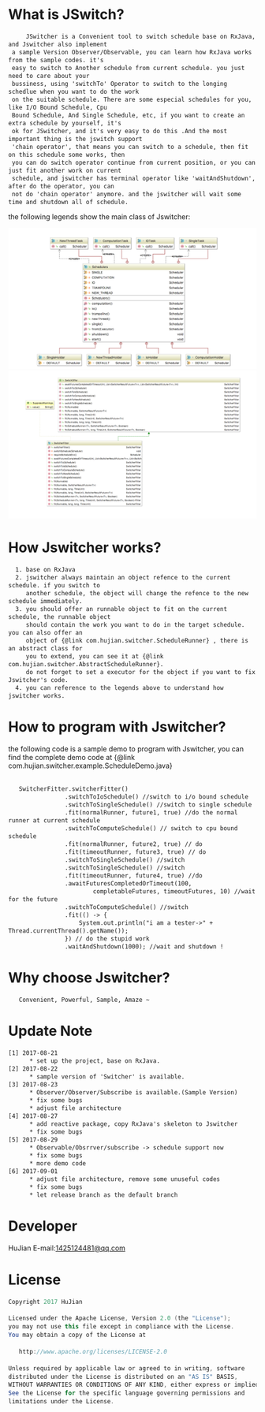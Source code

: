 What is JSwitch?
====================
```
     JSwitcher is a Convenient tool to switch schedule base on RxJava, and Jswitcher also implement 
 a sample Version Observer/Observable, you can learn how RxJava works from the sample codes. it's 
 easy to switch to Another schedule from current schedule. you just need to care about your 
 bussiness, using 'switchTo' Operator to switch to the longing schedlue when you want to do the work
 on the suitable schedule. There are some especial schedules for you, like I/O Bound Schedule, Cpu
 Bound Schedule, And Single Schedule, etc, if you want to create an extra schedule by yourself, it's 
 ok for JSwitcher, and it's very easy to do this .And the most important thing is the jswitch support 
 'chain operator', that means you can switch to a schedule, then fit on this schedule some works, then
 you can do switch operator continue from current position, or you can just fit another work on current
 schedule, and jswitcher has terminal operator like 'waitAndShutdown', after do the operator, you can 
 not do 'chain operator' anymore. and the jswitcher will wait some time and shutdown all of schedule. 

```

the following legends show the main class of Jswitcher:

![image](https://github.com/pandening/JSwitcher/blob/facade/src/main/resources/schedule.20170901.png)
![image](https://github.com/pandening/JSwitcher/blob/facade/src/main/resources/switcher.20170901.png)


How Jswitcher works?
=====================

```
  1. base on RxJava
  2. jswitcher always maintain an object refence to the current schedule. if you switch to 
     another schedule, the object will change the refence to the new schedule immediately.
  3. you should offer an runnable object to fit on the current schedule, the runnable object
     should contain the work you want to do in the target schedule. you can also offer an 
     object of {@link com.hujian.switcher.ScheduleRunner} , there is an abstract class for
     you to extend, you can see it at {@link com.hujian.switcher.AbstractScheduleRunner}. 
     do not forget to set a executor for the object if you want to fix Jswitcher's code.
  4. you can reference to the legends above to understand how jswitcher works.
```

How to program with Jswitcher?
=============================
   the following code is a sample demo to program with Jswitcher, you can find the complete 
demo code at {@link com.hujian.switcher.example.ScheduleDemo.java}

``` 
  
   SwitcherFitter.switcherFitter()
                .switchToIoSchedule() //switch to i/o bound schedule
                .switchToSingleSchedule() //switch to single schedule
                .fit(normalRunner, future1, true) //do the normal runner at current schedule
                .switchToComputeSchedule() // switch to cpu bound schedule
                .fit(normalRunner, future2, true) // do
                .fit(timeoutRunner, future3, true) // do
                .switchToSingleSchedule() //switch
                .switchToSingleSchedule() //switch
                .fit(timeoutRunner, future4, true) //do
                .awaitFuturesCompletedOrTimeout(100,
                        completableFutures, timeoutFutures, 10) //wait for the future
                .switchToComputeSchedule() //switch
                .fit(() -> {
                    System.out.println("i am a tester->" + Thread.currentThread().getName());
                }) // do the stupid work
                .waitAndShutdown(1000); //wait and shutdown !
```

Why choose Jswitcher?
=====================

```
   Convenient, Powerful, Sample, Amaze ~
```

Update Note
====================
```
[1] 2017-08-21
      * set up the project, base on RxJava.
[2] 2017-08-22
      * sample version of 'Switcher' is available. 
[3] 2017-08-23
      * Observer/Observer/Subscribe is available.(Sample Version)
      * fix some bugs
      * adjust file architecture
[4] 2017-08-27
      * add reactive package, copy RxJava's skeleton to Jswitcher
      * fix some bugs
[5] 2017-08-29
      * Observable/Obsrrver/subscribe -> schedule support now
      * fix some bugs
      * more demo code
[6] 2017-09-01
      * adjust file architecture, remove some unuseful codes
      * fix some bugs
      * let release branch as the default branch

```

Developer
===================
HuJian 
E-mail:<1425124481@qq.com>

License
==================

```java
Copyright 2017 HuJian

Licensed under the Apache License, Version 2.0 (the "License");
you may not use this file except in compliance with the License.
You may obtain a copy of the License at

   http://www.apache.org/licenses/LICENSE-2.0

Unless required by applicable law or agreed to in writing, software
distributed under the License is distributed on an "AS IS" BASIS,
WITHOUT WARRANTIES OR CONDITIONS OF ANY KIND, either express or implied.
See the License for the specific language governing permissions and
limitations under the License.
```
